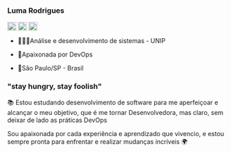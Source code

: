 ### Luma Rodrigues
<p align="left">
<a href="https://medium.com/@luma.rodriguess90" target="blank"><img align="center" src="https://cdn.jsdelivr.net/npm/simple-icons@3.0.1/icons/medium.svg" alt="luumarodrigues" height="20" width="20" /></a>
<a href="https://www.linkedin.com/in/luma-rodrigues" target="blank"><img align="center" src="https://cdn.jsdelivr.net/npm/simple-icons@3.0.1/icons/linkedin.svg" alt="luma-rodrigues" height="20" width="20" /></a>
<a href="https://www.instagram.com/luumarodrigues" target="blank"><img align="center" src="https://cdn.jsdelivr.net/npm/simple-icons@3.0.1/icons/instagram.svg" alt="luumarodrigues" height="20" width="20" /></a>
</p>




- 👩🏻‍🎓Análise e desenvolvimento de sistemas - UNIP

- 💞Apaixonada por DevOps

- 📍São Paulo/SP - Brasil




###  "stay hungry, stay foolish" 

<!--✨💻 Faço parte do time de engenharia da @NeonPagamentos -->

📚 Estou estudando desenvolvimento de software para me aperfeiçoar e alcançar o meu objetivo, que é me tornar Desenvolvedora, mas claro, sem deixar de lado as práticas DevOps


Sou apaixonada por cada experiência e aprendizado que vivencio, e estou sempre pronta para enfrentar e realizar mudanças incríveis 🌍



<!--


### :octocat: Github status:

  <p >   
   <img  src="https://badges.pufler.dev/repos/luumarodrigues" alt="Github Stats" />
   <img  src="https://badges.pufler.dev/years/luumarodrigues" alt="Github Stats" />
   <img  src="https://komarev.com/ghpvc/?username=luumarodrigues&color=blue" alt="Github Stats" />
</p>

[![Anurag's github stats](https://github-readme-stats.vercel.app/api?username=luumarodrigues&count_private=true&show_icons=true)](https://github.com/luumarodrigues/github-readme-stats)

-->
  

<!--

**luumarodrigues/luumarodrigues** is a ✨ _special_ ✨ repository because its `README.md` (this file) appears on your GitHub profile.

  

Here are some ideas to get you started:

  

- 🔭 I’m currently working on ...

- 🌱 I’m currently learning ...

- 👯 I’m looking to collaborate on ...

- 🤔 I’m looking for help with ...

- 💬 Ask me about ...

- 📫 How to reach me: ...

- 😄 Pronouns: ...

- ⚡ Fun fact: ...

-->

